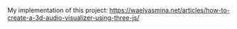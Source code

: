 My implementation of this project:
https://waelyasmina.net/articles/how-to-create-a-3d-audio-visualizer-using-three-js/


